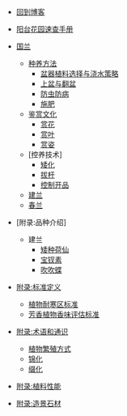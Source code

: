 * [回到博客](http://blog.hszofficial.site/)
* [阳台花园速查手册](README.md)
* [国兰](国兰/README.md)
    * [种养方法](国兰/种养方法/README.md)
        * [盆器植料选择与浇水策略](国兰/种养方法/盆器植料选择与浇水策略.md)
        * [上盆与翻盆](国兰/种养方法/上盆与翻盆.md)
        * [防虫防病](国兰/种养方法/防虫防病.md)
        * [施肥](国兰/种养方法/施肥.md)
    * [鉴赏文化](国兰/鉴赏文化/README.md)
        * [赏花](国兰/鉴赏文化/赏花.md)
        * [赏叶](国兰/鉴赏文化/赏叶.md)
        * [赏姿](国兰/鉴赏文化/赏姿.md)
    * [控养技术]
        * [矮化](国兰/控养技术/矮化.md)
        * [拔杆](国兰/控养技术/拔杆.md)
        * [控制开品](国兰/控养技术/铺面.md)
    * [建兰](国兰/建兰.md)
    * [春兰](国兰/春兰.md)


* [附录:品种介绍]
    * 建兰
        * [矮种荷仙](品种介绍/建兰/矮种荷仙.md)
        * [宝钗素](品种介绍/建兰/宝钗素.md)
        * [吹吹蝶](品种介绍/建兰/吹吹蝶.md)

<!-- * [小微草木盆景](小微草木盆景/README.md)
    * [国兰](小微草木盆景/国兰/README.md)
        * [欣赏方法](小微草木盆景/国兰/欣赏方法/README.md)
            * [赏花](小微草木盆景/国兰/欣赏方法/赏花.md)
            * [赏叶](小微草木盆景/国兰/欣赏方法/赏叶.md)
            * [赏姿](小微草木盆景/国兰/欣赏方法/赏姿.md)
        * [养护]
        * [春兰]
        * [莲瓣]
        * [春剑]
        * [香豆瓣]
        * [蕙兰]
        * [建兰]
        * [秋榜]
        * [墨兰]

* [水培植物]

* [向防盗网要空间]
    * [板植附生兰]
        * [陶罐法]
        * [吊瓶法]
    * [迷你陶罐挂壁养护]
* [水景]
    * [鱼]
    * [碗莲]
    * 浮萍

* [微景观]
    * [苔藓]
        * 白发藓
        * 星星藓
    * [蕨类]
        * 翠云草
        * 珊瑚卷柏 -->
<!-- * [洋兰]
        * [蝴蝶兰]
        * [文心兰]
        * [卡特兰]
        * [春石斛]
        * [秋石斛]
        * [棒叶兰]
        * [槽距兰]
        * [珍珠矮]
        * [兔耳兰]
    
    * [花盆的形制]()
    * [水培器具选择]()
    * [板植]
    * [附石]

    * [球根花卉]
        * [小苍兰]
        * []
    * [晚香玉]
    * [石菖蒲]
    * [多肉]
        * 长寿花
    * [热植]
    * [竹形植物]

* [向围栏要空间]
    * [牵牛花]
    * [球兰]
    * 板植附生兰

* [栀子花]
* [夏娟]
* [六月雪]
* [芸香科植物]

* [水景]
    * [鱼]
    * [碗莲]
    * 浮萍



-->
* [附录:标准定义](附录/标准定义/README.md)
    * [植物耐寒区标准](附录/标准定义/植物耐寒区.md)
    * [芳香植物香味评估标准](附录/标准定义/芳香植物香味评估标准.md)

* [附录:术语和通识](附录/术语和通识/README.md)
    * [植物繁殖方式](附录/术语和通识/植物繁殖方式.md)
    * [锦化](附录/术语和通识/锦化.md)
    * [缀化](附录/术语和通识/缀化.md)

* [附录:植料性能](附录/植料性能/README.md)
* [附录:造景石材]()